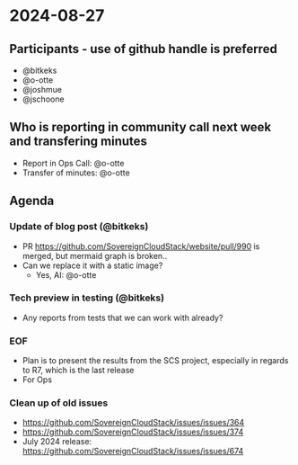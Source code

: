 # 2024-08-27

## Participants - use of github handle is preferred

- @bitkeks
- @o-otte
- @joshmue
- @jschoone

## Who is reporting in community call next week and transfering minutes

- Report in Ops Call: @o-otte
- Transfer of minutes: @o-otte

## Agenda

### Update of blog post (@bitkeks)

- PR https://github.com/SovereignCloudStack/website/pull/990 is merged, but mermaid graph is broken..
- Can we replace it with a static image? 
    - Yes, AI: @o-otte

### Tech preview in testing (@bitkeks)

- Any reports from tests that we can work with already?

### EOF

- Plan is to present the results from the SCS project, especially in regards to R7, which is the last release
- For Ops

### Clean up of old issues

- https://github.com/SovereignCloudStack/issues/issues/364
- https://github.com/SovereignCloudStack/issues/issues/374
- July 2024 release: https://github.com/SovereignCloudStack/issues/issues/674

